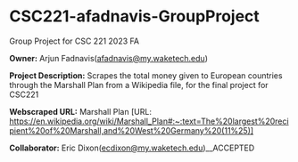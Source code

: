 # CSC221-afadnavis-GroupProject

Group Project for CSC 221 2023 FA

__Owner:__ Arjun Fadnavis(afadnavis@my.waketech.edu)

__Project Description:__ Scrapes the total money given to European countries through the Marshall Plan from a Wikipedia file, for the final project for CSC221 

__Webscraped URL:__ Marshall Plan  [URL: https://en.wikipedia.org/wiki/Marshall_Plan#:~:text=The%20largest%20recipient%20of%20Marshall,and%20West%20Germany%20(11%25)]

__Collaborator:__ Eric Dixon(ecdixon@my.waketech.edu)__ACCEPTED 
